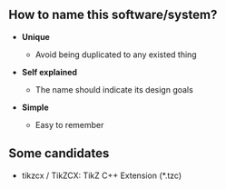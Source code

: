 ## How to name this software/system?

- **Unique**
    - Avoid being duplicated to any existed thing

- **Self explained**
    - The name should indicate its design goals

- **Simple**
    - Easy to remember

## Some candidates

- tikzcx / TikZCX: TikZ C++ Extension (\*.tzc)




